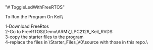 "# ToggleLedWithFreeRTOS" 

To Run the Program On Keil\


1-Download FreeRtos\
2-Go to FreeRTOS\Demo\ARM7_LPC2129_Keil_RVDS\
3-copy the starter files to the program \
4-replace the files in \Starter_Files_V0\source with those in this repo.\


